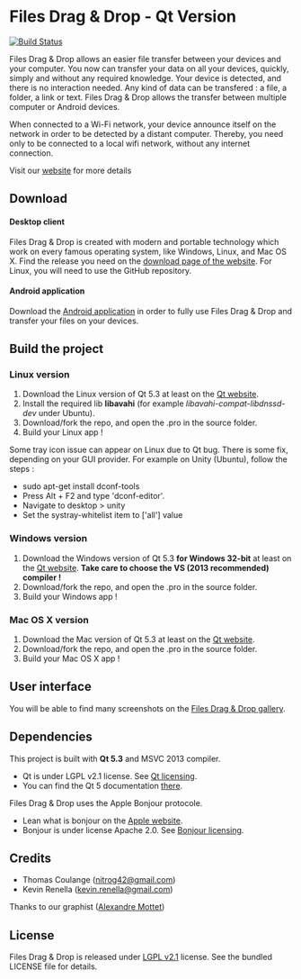Files Drag & Drop - Qt Version
===========

[![Build Status](https://travis-ci.org/filesdnd/filesdnd-qt.svg?branch=master)](https://travis-ci.org/filesdnd/filesdnd-qt)

Files Drag & Drop allows an easier file transfer between your devices and your computer.
You now can transfer your data on all your devices, quickly, simply and without any required knowledge. Your device is detected, and there is no interaction needed. Any kind of data can be transfered : a file, a folder, a link or text.
Files Drag & Drop allows the transfer between multiple computer or Android devices.

When connected to a Wi-Fi network, your device announce itself on the network in order to be detected by a distant computer. Thereby, you need only to be connected to a local wifi network, without any internet connection.

Visit our [website][1] for more details

## Download

#### Desktop client
Files Drag & Drop is created with modern and portable technology which work on every famous operating system, like Windows, Linux, and Mac OS X.
Find the release you need on the [download page of the website][2]. For Linux, you will need to use the GitHub repository.

#### Android application
Download the [Android application][3] in order to fully use Files Drag & Drop and transfer your files on your devices.

## Build the project

### Linux version
 1. Download the Linux version of  Qt 5.3 at least on the [Qt website][4].
 2. Install the required lib **libavahi** (for example *libavahi-compat-libdnssd-dev* under Ubuntu).
 3. Download/fork the repo, and open the .pro in the source folder. 
 4. Build your Linux app !

Some tray icon issue can appear on Linux due to Qt bug. There is some fix, depending on your GUI provider. For example on Unity (Ubuntu), follow the steps :
 - sudo apt-get install dconf-tools
 - Press Alt + F2 and type 'dconf-editor'.
 - Navigate to desktop > unity
 - Set the systray-whitelist item to ['all'] value

### Windows version
 1. Download the Windows version of  Qt 5.3 **for Windows 32-bit** at least on the [Qt website][4]. **Take care to choose the VS (2013 recommended) compiler !**
 3. Download/fork the repo, and open the .pro in the source folder. 
 4. Build your Windows app !

### Mac OS X version
 1. Download the Mac version of  Qt 5.3 at least on the [Qt website][4].
 3. Download/fork the repo, and open the .pro in the source folder. 
 4. Build your Mac OS X app !
 
## User interface
You will be able to find many screenshots on the [Files Drag & Drop gallery][5].

## Dependencies

This project is built with **Qt 5.3** and MSVC 2013 compiler.

 - Qt is under LGPL v2.1 license. See [Qt licensing][6].
 - You can find the Qt 5 documentation [there][7].

Files Drag & Drop uses the Apple Bonjour protocole.

 - Lean what is bonjour on the [Apple website][8].
 - Bonjour is under license Apache 2.0. See [Bonjour licensing][9].

## Credits
 - Thomas Coulange ([nitrog42@gmail.com][10]) 
 - Kevin Renella ([kevin.renella@gmail.com][11])

Thanks to our graphist  ([Alexandre Mottet][12])

## License
Files Drag & Drop is released under [LGPL v2.1][13] license. See the bundled LICENSE file for details.


  [1]: http://www.filesdnd.com/
  [2]: http://www.filesdnd.com/download
  [3]: https://play.google.com/store/apps/details?id=com.filesdnd
  [4]: http://qt-project.org/downloads
  [5]: http://www.filesdnd.com/gallery
  [6]: https://qt-project.org/products/licensing
  [7]: http://qt-project.org/doc/qt-5/classes.html
  [8]: http://www.apple.com/support/bonjour/
  [9]: https://developer.apple.com/softwarelicensing/agreements/bonjour.php
  [10]: mailto:nitrog42@gmail.com
  [11]: mailto:kevin.renella@gmail.com
  [12]: https://github.com/Aleanar
  [13]: http://www.gnu.org/licenses/lgpl-2.1.html

